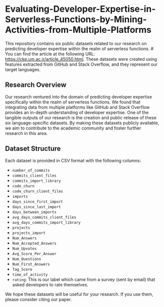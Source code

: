 # Evaluating-Developer-Expertise-in-Serverless-Functions-by-Mining-Activities-from-Multiple-Platforms

This repository contains six public datasets related to our research on predicting developer expertise within the realm of serverless functions. # You can find the article at the following URL: https://cke.um.ac.ir/article_45050.html. These datasets were created using features extracted from GitHub and Stack Overflow, and they represent our target languages.

## Research Overview

Our research ventured into the domain of predicting developer expertise specifically within the realm of serverless functions. We found that integrating data from multiple platforms like GitHub and Stack Overflow provides an in-depth understanding of developer expertise. One of the tangible outputs of our research is the creation and public release of these six language-specific datasets. By making these datasets publicly available, we aim to contribute to the academic community and foster further research in this area.

## Dataset Structure

Each dataset is provided in CSV format with the following columns:

- `number_of_commits`
- `commits_client_files`
- `commits_import_library`
- `code_churn`
- `code_churn_client_files`
- `imports`
- `days_since_first_import`
- `days_since_last_import`
- `days_between_imports`
- `avg_days_commits_client_files`
- `avg_days_commits_import_library`
- `projects`
- `projects_import`
- `Num_Answers`
- `Num_Accepted_Answers`
- `Num_Upvotes`
- `Avg_Score_Per_Answer`
- `Num_Questions`
- `Num_First_Answers`
- `Tag_Score`
- `time_of_activity`
- `rating`: This is our label which came from a survey (sent by email) that asked developers to rate themselves.

We hope these datasets will be useful for your research. If you use them, please consider citing our paper.
